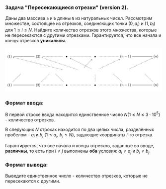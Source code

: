 ### Задача "Пересекающиеся отрезки" (version 2).

Даны два массива `a` и `b` длины `N` из натуральных чисел. Рассмотрим множестве, состоящее из отрезков, соединяющих точки $(0, a_i)$ и $(1, b_i)$ для $1 \leq i \leq N$. Найдите количество отрезков этого множества, которые не пересекаются с другими отрезками. Гарантируется, что все начала и концы отрезков **уникальны**.

![Иллюстрация к проекту](https://github.com/GiBBS-Matvey/Source-cpp/raw/master/Intersecting_segments(ver.2)/Images/problem_segments.jpg)
### Формат ввода:
В первой строке ввода находится единственное число $N (1 \leq N \leq 3\cdot 10^5)$ - количество отрезков.

В следующих $N$ строках находится по два целых числа, разделённых пробелом - $a_i$ и $b_i$ $(1 \leq a_i\text{, } b_i \leq N)$, задающие координаты $i$-го отрезка. 

Гарантируется, что все начала и концы отрезков, заданные во вводе, **различны**, то есть при $i \neq j$ выполнены **оба** условия: $a_i \neq a_j\text{ и }b_i \neq b_j$.


### Формат вывода:
Выведите единственное число - количество отрезков, которые не пересекаются с другими.
